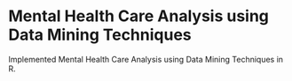 # Mental Health Care Analysis using Data Mining Techniques
Implemented Mental Health Care Analysis using Data Mining Techniques in R.
